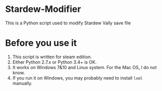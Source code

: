 # Stardew-Modifier
This is a Python script used to modify Stardew Vally save file
# Before you use it
1. This script is written for steam edition.
2. Either Python 2.7.x or Python 3.4+ is OK.
3. It works on Windows 7&10 and Linux system. For the Mac OS, I do not know.
4. If you run it on Windows, you may probably need to install `lxml` manually.
